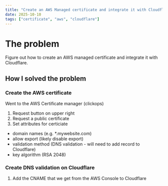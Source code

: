 ```yaml
---
title: "Create an AWS Managed certificate and integrate it with Cloudflare"
date: 2025-10-10
tags: ["certificate", "aws", "cloudflare"]
---
```


# The problem

Figure out how to create an AWS managed certificate and integrate it with Cloudflare.

## How I solved the problem

### Create the AWS certificate

Went to the AWS Certificate manager (clickops)

1. Request button on upper right
2. Request a public certificate
3. Set attributes for certiciate

- domain names (e.g. \*.mywebsite.com)
- allow export (likely disable export)
- validation method (DNS validation - will need to add record to Cloudflare)
- key algorithm (RSA 2048)

### Create DNS validation on Cloudflare

1. Add the CNAME that we get from the AWS Console to Cloudflare
